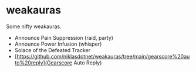 # weakauras

Some nifty weakauras.

* Announce Pain Suppression (raid, party)
* Announce Power Infusion (whisper)
* Solace of the Defeated Tracker
* [https://github.com/niklasdotnet/weakauras/tree/main/gearscore%20auto%20reply](Gearscore Auto Reply)
